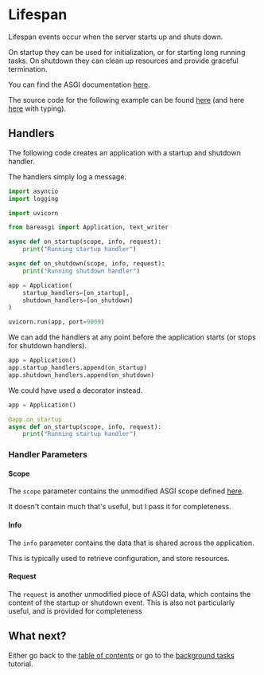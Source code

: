 # Lifespan

Lifespan events occur when the server starts up and shuts down.

On startup they can be used for initialization, or for starting long running
tasks. On shutdown they can clean up resources and provide graceful termination.

You can find the ASGI documentation
[here](https://asgi.readthedocs.io/en/latest/specs/lifespan.html).

The source code for the following example can be found
[here](../examples/lifespan_nt.py)
(and here [here](../examples/lifespan.py) with typing).

## Handlers

The following code creates an application with a startup and shutdown handler.

The handlers simply log a message.

```python
import asyncio
import logging

import uvicorn

from bareasgi import Application, text_writer

async def on_startup(scope, info, request):
    print("Running startup handler")

async def on_shutdown(scope, info, request):
    print("Running shutdown handler")

app = Application(
    startup_handlers=[on_startup],
    shutdown_handlers=[on_shutdown]
)

uvicorn.run(app, port=9009)
```

We can add the handlers at any point before the application starts (or stops
for shutdown handlers).

```python
app = Application()
app.startup_handlers.append(on_startup)
app.shutdown_handlers.append(on_shutdown)
```

We could have used a decorator instead.

```python
app = Application()

@app.on_startup
async def on_startup(scope, info, request):
    print("Running startup handler")
```

### Handler Parameters

#### Scope

The `scope` parameter contains the unmodified ASGI scope defined
[here](https://asgi.readthedocs.io/en/latest/specs/lifespan.html#scope).

It doesn't contain much that's useful, but I pass it for completeness.

#### Info

The `info` parameter contains the data that is shared across the application.

This is typically used to retrieve configuration, and store resources.

#### Request

The `request` is another unmodified piece of ASGI data, which contains the
content of the startup or shutdown event. This is also not particularly useful,
and is provided for completeness

## What next?

Either go back to the [table of contents](table-of-contents.md) or go
to the [background tasks](background-tasks.md) tutorial.
